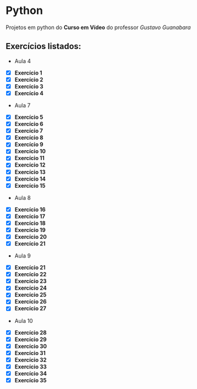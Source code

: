 # Python 
 Projetos em python do **Curso em Vídeo** do professor *Gustavo Guanabara*
 
 ## Exercícios listados:
 
 * Aula 4
 - [x] **Exercício 1**
 - [x] **Exercício 2**
 - [x] **Exercício 3**
 - [x] **Exercício 4**
 
 * Aula 7
 - [x] **Exercício 5**
 - [x] **Exercício 6**
 - [x] **Exercício 7**
 - [x] **Exercício 8**
 - [x] **Exercício 9**
 - [x] **Exercício 10**
 - [x] **Exercício 11**
 - [x] **Exercício 12**
 - [x] **Exercício 13**
 - [x] **Exercício 14**
 - [x] **Exercício 15** 
 
  * Aula 8
 - [x] **Exercício 16**
 - [x] **Exercício 17**
 - [x] **Exercício 18**
 - [x] **Exercício 19**
 - [x] **Exercício 20**
 - [x] **Exercício 21**
 
  * Aula 9
 - [x] **Exercício 21**
 - [x] **Exercício 22**
 - [x] **Exercício 23**
 - [x] **Exercício 24**
 - [x] **Exercício 25**
 - [x] **Exercício 26**
 - [x] **Exercício 27**
 
  * Aula 10
 - [x] **Exercício 28**
 - [x] **Exercício 29**
 - [x] **Exercício 30**
 - [x] **Exercício 31**
 - [x] **Exercício 32**
 - [x] **Exercício 33**
 - [x] **Exercício 34**
 - [x] **Exercício 35**
